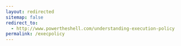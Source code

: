 ```yaml
---
layout: redirected
sitemap: false
redirect_to:
  - http://www.powertheshell.com/understanding-execution-policy
permalink: /execpolicy
---
```

